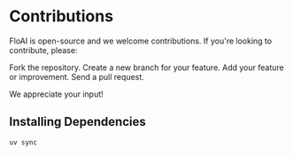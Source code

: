 # Contributions

FloAI is open-source and we welcome contributions. If you're looking to contribute, please:

Fork the repository.
Create a new branch for your feature.
Add your feature or improvement.
Send a pull request.

We appreciate your input!

## Installing Dependencies

```cmd
uv sync
```
